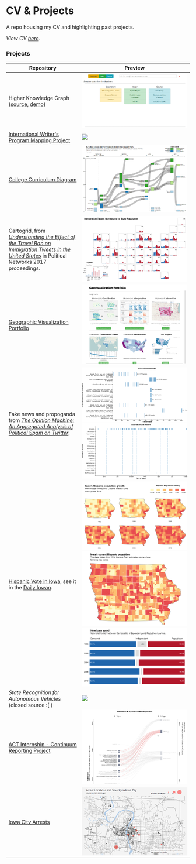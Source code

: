 # CV & Projects
A repo housing my CV and highlighting past projects.

*View CV [here](https://github.com/ryan-p-larson/CV/raw/master/Ryan-Larson-CV.pdf).*

### Projects

| Repository | Preview |
|---|---|
| Higher Knowledge Graph ([source](https://github.com/ryan-p-larson/higher-knowledge-graph), [demo](https://ryan-p-larson.github.io/higher-knowledge-graph)) | ![Exploring a College Course Graph](imgs/higher-knowledge-graph.gif) |
| [International Writer's Program Mapping Project](https://www.github.com/ryan-p-larson/iwp) | <img src="imgs/iwp.gif"></img> |
| [College Curriculum Diagram](https://github.com/ryan-p-larson/college-sankey) | <img src="imgs/college.png"></img> |
| Cartogrid, from [*Understanding the Effect of the Travel Ban on Immigration Tweets in the United States*](https://github.com/ryan-p-larson/gviz) in Political Networks 2017 proceedings. | <img src="imgs/cartogrid.png"></img> |
| [Geographic Visualization Portfolio](https://geog3540.github.io/ryan-p-larson/) | <img src="imgs/geoviz-portfolio.png"></img> |
| Fake news and propoganda from  [*The Opinion Machine: An Aggregated Analysis of Political Spam on Twitter*](https://github.com/ryan-p-larson/polititweets). | <img src="imgs/repeated-fake-news.png"></img> <img src="imgs/collusion-network-on-twitter.png"></img> |
| [Hispanic Vote in Iowa](https://github.com/ryan-p-larson/DI-Hisp), see it in the [Daily Iowan](http://daily-iowan.com/2016/11/02/el-voto/). | <img src="imgs/hispanicmultiples.png"></img> <img src="imgs/hispanicmap.png"></img> <img src="imgs/horizontal-bar.png"></img>|
| *State Recognition for Autonomous Vehicles* (closed source :[ ) | <img src="imgs/headpose-opencv.gif"></img> |
| [ACT Internship - Continuum Reporting Project](https://github.com/ryan-p-larson/continuum-reporting) | <img src="imgs/sankey-network.png"></img> |
| [Iowa City Arrests](https://github.com/ryan-p-larson/arrests) | <img src="imgs/arrests.gif"></img> |
